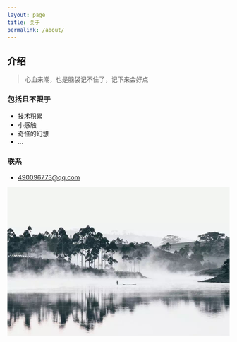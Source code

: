 ```yaml
---
layout: page
title: 关于
permalink: /about/
---
```


## 介绍
> 心血来潮，也是脑袋记不住了，记下来会好点

### 包括且不限于
- 技术积累
- 小感触
- 奇怪的幻想
- ...

### 联系
- 490096773@qq.com

![alt text](/public/img/about.jpg)


